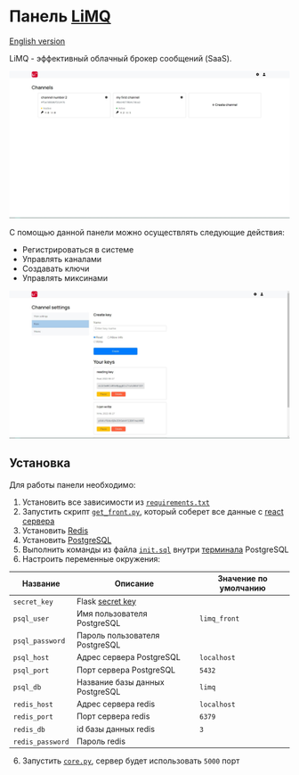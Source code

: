 # Панель [LiMQ](https://github.com/emmitrin/limq)

[English version](README.md)

LiMQ - эффективный облачный брокер сообщений (SaaS).

![channels](assets/channels.jpg)

С помощью данной панели можно осуществлять следующие действия:
* Регистрироваться в системе
* Управлять каналами
* Создавать ключи
* Управлять миксинами

![keys](assets/keys.jpg)
## Установка
Для работы панели необходимо: 
1. Установить все зависимости из [`requirements.txt`](requirements.txt)
2. Запустить скрипт [`get_front.py`](get_front.py), который соберет все данные с [react сервера](https://github.com/tikovka72/limq-front)
3. Установить [Redis](https://redis.io/) 
4. Установить [PostgreSQL](https://www.postgresql.org/)
5. Выполнить команды из файла [`init.sql`](storage/init.sql) 
   внутри [терминала](https://www.postgresql.org/docs/current/app-psql.html) PostgreSQL
6. Настроить переменные окружения:

| Название | Описание | Значение по умолчанию |
|----------|----------|-----------------------|
| `secret_key` | Flask [secret key](https://flask.palletsprojects.com/en/2.1.x/config/#SECRET_KEY) | |
| `psql_user` | Имя пользователя PostgreSQL | `limq_front` | 
| `psql_password` | Пароль пользователя PostgreSQL |  |
| `psql_host` | Адрес сервера PostgreSQL | `localhost` | 
| `psql_port` |  Порт сервера PostgreSQL | `5432` |
| `psql_db` | Название базы данных PostgreSQL | `limq` |
| `redis_host` | Адрес сервера redis | `localhost` |
| `redis_port` | Порт сервера redis | `6379` | 
| `redis_db` | id базы данных redis | `3` | 
| `redis_password` | Пароль redis | | 

6. Запустить [`core.py`](core.py), сервер будет использовать `5000` порт

